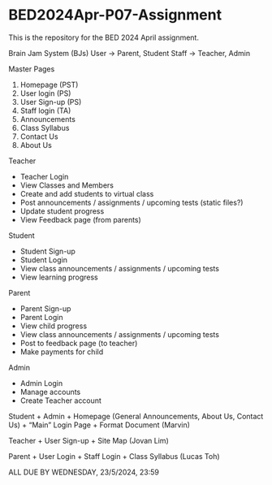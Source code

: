 # BED2024Apr-P07-Assignment
This is the repository for the BED 2024 April assignment.

Brain Jam System (BJs) 
User -> Parent, Student 
Staff -> Teacher, Admin
 
Master Pages 
1. Homepage (PST) 
2. User login (PS) 
3. User Sign-up (PS) 
4. Staff login (TA) 
5. Announcements 
6. Class Syllabus 
7. Contact Us 
8. About Us
 
Teacher 
- Teacher Login 
- View Classes and Members 
- Create and add students to virtual class 
- Post announcements / assignments / upcoming tests (static files?) 
- Update student progress 
- View Feedback page (from parents)
 
Student 
- Student Sign-up 
- Student Login 
- View class announcements / assignments / upcoming tests 
- View learning progress
 
Parent 
- Parent Sign-up 
- Parent Login 
- View child progress 
- View class announcements / assignments / upcoming tests 
- Post to feedback page (to teacher) 
- Make payments for child
 
Admin 
- Admin Login 
- Manage accounts 
- Create Teacher account 
 
Student + Admin + Homepage (General Announcements, About Us, Contact Us) + “Main” Login Page + Format Document (Marvin)
 
Teacher + User Sign-up + Site Map (Jovan Lim)
 
Parent + User Login + Staff Login + Class Syllabus (Lucas Toh)

ALL DUE BY WEDNESDAY, 23/5/2024, 23:59
